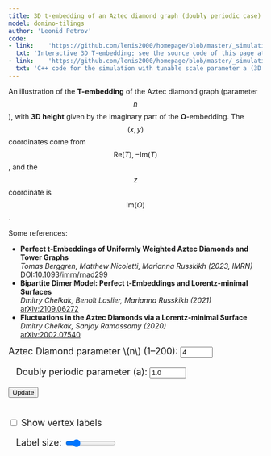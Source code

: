 ```yaml
---
title: 3D t-embedding of an Aztec diamond graph (doubly periodic case)
model: domino-tilings
author: 'Leonid Petrov'
code:
- link:    'https://github.com/lenis2000/homepage/blob/master/_simulations/domino_tilings/2025-03-28-t-emb-3d.md'
  txt: 'Interactive 3D T-embedding; see the source code of this page at the link'
- link:    'https://github.com/lenis2000/homepage/blob/master/_simulations/domino_tilings/2025-03-28-t-emb-3d-json.cpp'
  txt: 'C++ code for the simulation with tunable scale parameter a (3D version)'
---
```



An illustration of the **T-embedding** of the Aztec diamond graph (parameter $$n$$), with **3D height** given by the imaginary part of the **O**-embedding. The $$(x,y)$$ coordinates come from $$ \mathrm{Re}(T), -\mathrm{Im}(T)$$, and the $$z$$ coordinate is $$\mathrm{Im}(O)$$.

Some references:
<ul>
    <li>
      <strong>Perfect t‑Embeddings of Uniformly Weighted Aztec Diamonds and Tower Graphs</strong><br>
      <em>Tomas Berggren, Matthew Nicoletti, Marianna Russkikh (2023, IMRN)</em><br>
      <a href="https://doi.org/10.1093/imrn/rnad299" target="_blank">DOI:10.1093/imrn/rnad299</a>
    </li>
    <li>
      <strong>Bipartite Dimer Model: Perfect t‑Embeddings and Lorentz‑minimal Surfaces</strong><br>
      <em>Dmitry Chelkak, Benoît Laslier, Marianna Russkikh (2021)</em><br>
      <a href="https://arxiv.org/abs/2109.06272" target="_blank">arXiv:2109.06272</a>
    </li>
    <li>
      <strong>Fluctuations in the Aztec Diamonds via a Lorentz‑minimal Surface</strong><br>
      <em>Dmitry Chelkak, Sanjay Ramassamy (2020)</em><br>
      <a href="https://arxiv.org/abs/2002.07540" target="_blank">arXiv:2002.07540</a>
    </li>
</ul>

<!-- Three.js and OrbitControls (adjust paths if needed) -->
<script src="/js/three.min.js"></script>
<script src="/js/OrbitControls.js"></script>

<!-- WASM/JS from our C++ code, compiled by emcc (adjust path if needed) -->
<script src="/js/2025-03-28-t-emb-3d-json.js"></script>

<div style="margin-bottom: 1em; font-size: 18px;">
  <label for="n-input">Aztec Diamond parameter \(n\) (1–200):</label>
  <input id="n-input" type="number" value="4" min="1" max="200" step="1" onchange="handleUpdate()">

  <label for="a-input" style="margin-left: 15px;">Doubly periodic parameter \(a\):</label>
  <input id="a-input" type="number" value="1.0" min="0.1" max="10" step="0.1" onchange="handleUpdate()">

  <button id="update-btn">Update</button>

  <br><label for="show-labels" style="margin-top: 15px;">
    <input id="show-labels" type="checkbox"> Show vertex labels
  </label>

  <label for="label-scale" style="margin-left: 15px;">Label size:</label>
  <input id="label-scale" type="range" min="5" max="35" step="1" value="10" style="width: 100px; vertical-align: middle;">
</div>

<!-- Container for the 3D canvas -->
<div id="three-container" style="width: 100%; height: 80vh;"></div>

<script>
/*
  We'll call doTembJSONwithA(n, a) from the WASM to get a JSON with T and O arrays.
  Then build a 3D geometry using:
    x = Re(T)
    y = -Im(T)
    z = Im(O)
  We'll create line segments for adjacency among T-vertices, small spheres as T-vertices
  (with a styled radius), and optional labels.
*/

Module.onRuntimeInitialized = async function() {
  // Wrap the WASM exports
  const doTembJSONwithA = Module.cwrap('doTembJSONwithA', 'number', ['number','number'], {async: true});
  const freeString = Module.cwrap('freeString', null, ['number']);

  // Helper: call the WASM function, parse JSON
  async function getTandOarrays(n, a) {
    const ptr = await doTembJSONwithA(n, a);
    const jsonStr = Module.UTF8ToString(ptr);
    freeString(ptr);
    return JSON.parse(jsonStr); // { T: [...], O: [...], B: [...] }
  }

  // Build T-edges with the same special boundary/corner logic as in 2D code
  function buildEdges(vertices, n) {
    const indexMap = new Map();
    vertices.forEach((v, idx) => {
      indexMap.set(`${v.k},${v.j}`, idx);
    });

    const edges = [];
    const neighborSteps = [
      { dk:  1, dj:  0 },
      { dk: -1, dj:  0 },
      { dk:  0, dj:  1 },
      { dk:  0, dj: -1 },
    ];
    const isBoundary = (k,j) => (Math.abs(k) + Math.abs(j) === n);

    // Add special edges connecting corners and boundary
    const specialEdges = [
      // corners
      { from: { k: 0,  j: n },  to: { k: n,  j: 0 } },
      { from: { k: 0,  j: -n }, to: { k: n,  j: 0 } },
      { from: { k: 0,  j: -n }, to: { k: -n, j: 0 } },
      { from: { k: 0,  j: n },  to: { k: -n, j: 0 } },
      // direct connections among boundary
      { from: { k: n-1,   j: 0 },  to: { k: n,    j: 0 } },
      { from: { k: 0,     j: n-1 },to: { k: 0,    j: n } },
      { from: { k: -(n-1),j: 0 },  to: { k: -n,   j: 0 } },
      { from: { k: 0,     j: -(n-1) },to: { k: 0, j: -n } },
    ];

    specialEdges.forEach(s => {
      const fromKey = `${s.from.k},${s.from.j}`;
      const toKey   = `${s.to.k},${s.to.j}`;
      if (indexMap.has(fromKey) && indexMap.has(toKey)) {
        const i1 = indexMap.get(fromKey);
        const i2 = indexMap.get(toKey);
        edges.push([Math.min(i1, i2), Math.max(i1, i2)]);
      }
    });

    // Add edges for direct neighbor steps, skipping boundary->interior mismatch
    vertices.forEach((v, idx) => {
      neighborSteps.forEach(step => {
        const nk = v.k + step.dk;
        const nj = v.j + step.dj;
        const key = `${nk},${nj}`;
        if (!indexMap.has(key)) return;
        const nbrIdx = indexMap.get(key);

        const oneIsBoundary = isBoundary(v.k, v.j) ^ isBoundary(nk, nj);
        if (!oneIsBoundary) {
          if (nbrIdx > idx) {
            edges.push([idx, nbrIdx]);
          }
        }
      });
    });

    return edges;
  }

  // Add a ring of edges around boundary where |k|+|j|=n-1
  function addBoundaryRingEdges(vertices, edges, n) {
    const boundaryIndices = [];
    vertices.forEach((v, idx) => {
      if (Math.abs(v.k) + Math.abs(v.j) === n-1) {
        boundaryIndices.push(idx);
      }
    });

    boundaryIndices.sort((iA, iB) => {
      const vA = vertices[iA];
      const vB = vertices[iB];
      const aA = Math.atan2(vA.im, vA.re);
      const aB = Math.atan2(vB.im, vB.re);
      return aA - aB;
    });

    for (let i = 0; i < boundaryIndices.length; i++) {
      const iA = boundaryIndices[i];
      const iB = boundaryIndices[(i+1) % boundaryIndices.length];
      edges.push([Math.min(iA, iB), Math.max(iA, iB)]);
    }
  }

  let scene, camera, renderer, controls;
  let lineGroup, sphereGroup, labelGroup;
  let zoomFactor = 0.95;

  init3D();
  handleUpdate(); // We'll also call this after randomizing n,a at DOMContentLoaded


  function init3D() {
    const container = document.getElementById('three-container');
    const width  = container.clientWidth;
    const height = container.clientHeight;

    scene = new THREE.Scene();
    scene.background = new THREE.Color(0xffffff);

    camera = new THREE.PerspectiveCamera(45, width / height, 0.001, 1000);
    camera.position.set(0, 0, 3);
    camera.lookAt(0, 0, 0);

    renderer = new THREE.WebGLRenderer({antialias: true});
    renderer.setSize(width, height);
    container.appendChild(renderer.domElement);

    controls = new THREE.OrbitControls(camera, renderer.domElement);
    controls.minDistance = 0.001;
    controls.maxDistance = 5000;

    window.addEventListener('resize', onWindowResize, false);
    animate();
  }

  function onWindowResize() {
    const container = document.getElementById('three-container');
    const width  = container.clientWidth;
    const height = container.clientHeight;

    camera.aspect = width / height;
    camera.updateProjectionMatrix();
    renderer.setSize(width, height);
  }

  function animate() {
    requestAnimationFrame(animate);
    controls.update();

    // Update label size based on camera distance and user slider
    if (labelGroup) {
      const cameraDistance = camera.position.distanceTo(new THREE.Vector3(0,0,0));
      const userScaleFactor = parseFloat(document.getElementById('label-scale').value || "1");

      labelGroup.children.forEach(sprite => {
        if (sprite.visible) {
          // Adjust label size based on distance and user preference
          const baseSpriteScale = 0.005;
          const distanceScaleFactor = Math.max(0.5, Math.min(2.0, cameraDistance / 3.0));
          const width = sprite.scale.x / (baseSpriteScale * sprite.userData.lastScaleFactor || 1);
          const height = sprite.scale.y / (baseSpriteScale * sprite.userData.lastScaleFactor || 1);

          const combinedScaleFactor = distanceScaleFactor * userScaleFactor;
          sprite.scale.set(
            width * baseSpriteScale * combinedScaleFactor,
            height * baseSpriteScale * combinedScaleFactor,
            1
          );

          // Remember the last scale factor we applied
          sprite.userData.lastScaleFactor = combinedScaleFactor;
        }
      });
    }

    renderer.render(scene, camera);
  }

  // Create a sprite with text (for labels)
  function createTextSprite(message) {
    // Basic canvas-based sprite
    const fontSize = 24;  // Smaller font size
    const borderThickness = 2;  // Thinner border
    const canvas = document.createElement('canvas');
    const ctx = canvas.getContext('2d');
    ctx.font = `${fontSize}px Arial`;

    const textWidth = ctx.measureText(message).width;
    // set canvas size based on text
    canvas.width = textWidth + borderThickness*2;
    canvas.height = fontSize + borderThickness*2;

    // re-apply font since canvas was resized
    ctx.font = `${fontSize}px Arial`;

    // background color - more transparent
    ctx.fillStyle = 'rgba(0,0,255,0.2)';
    ctx.fillRect(0, 0, canvas.width, canvas.height);

    // text color
    ctx.fillStyle = 'white';
    ctx.textBaseline = 'top';
    ctx.fillText(message, borderThickness, borderThickness);

    const texture = new THREE.Texture(canvas);
    texture.needsUpdate = true;

    const spriteMaterial = new THREE.SpriteMaterial({ map: texture });
    const sprite = new THREE.Sprite(spriteMaterial);
    // scale so text is very small in 3D:
    const scaleFactor = 0.005;  // Smaller scale factor
    sprite.scale.set(canvas.width * scaleFactor, canvas.height * scaleFactor, 1);

    return sprite;
  }

  async function handleUpdate() {
    const nVal = parseInt(document.getElementById("n-input").value, 10);
    const aVal = parseFloat(document.getElementById("a-input").value);

    if (nVal < 1 || nVal > 200) {
      alert("Please pick integer n in [1, 200].");
      return;
    }
    if (aVal <= 0) {
      alert("Parameter a must be positive!");
      return;
    }

    let data;
    try {
      data = await getTandOarrays(nVal, aVal); // { T: [...], O: [...], B: [...] }
    } catch (e) {
      console.error("Error from doTembJSONwithA:", e);
      return;
    }

    const Tvertices = data.T;
    const OImMap = new Map();
    data.O.forEach(o => {
      OImMap.set(`${o.k},${o.j}`, -o.im);
    });

    const Tedges = buildEdges(Tvertices, nVal);
    addBoundaryRingEdges(Tvertices, Tedges, nVal);

    // Remove old geometry
    if (lineGroup) {
      scene.remove(lineGroup);
      lineGroup.children.forEach((child)=>child.geometry.dispose());
    }
    if (sphereGroup) {
      scene.remove(sphereGroup);
      sphereGroup.children.forEach((child)=>child.geometry.dispose());
    }
    if (labelGroup) {
      scene.remove(labelGroup);
      labelGroup.children.forEach((child)=>child.material?.dispose?.());
    }

    // 1) Lines
    lineGroup = new THREE.Group();
    {
      const material = new THREE.LineBasicMaterial({ color: 0x000000 });
      Tedges.forEach(edge => {
        const i1 = edge[0];
        const i2 = edge[1];
        const v1 = Tvertices[i1];
        const v2 = Tvertices[i2];

        const z1 = OImMap.has(`${v1.k},${v1.j}`) ? OImMap.get(`${v1.k},${v1.j}`) : 0;
        const z2 = OImMap.has(`${v2.k},${v2.j}`) ? OImMap.get(`${v2.k},${v2.j}`) : 0;

        const geometry = new THREE.BufferGeometry();
        const positions = new Float32Array([
          v1.re, -v1.im, z1,
          v2.re, -v2.im, z2
        ]);
        geometry.setAttribute('position', new THREE.BufferAttribute(positions, 3));
        const line = new THREE.Line(geometry, material);
        lineGroup.add(line);
      });
    }
    scene.add(lineGroup);

    // 2) Spheres for vertices
    sphereGroup = new THREE.Group();
    {
      // Styled sphere radius
      const sphereGeom = new THREE.SphereGeometry(0.001, 16, 16);
      const sphereMat  = new THREE.MeshBasicMaterial({ color: 0x000000 });

      Tvertices.forEach(v => {
        const z = OImMap.has(`${v.k},${v.j}`) ? OImMap.get(`${v.k},${v.j}`) : 0;
        // Skip any point that might be at (0,0) in O's imaginary sense
        if (Math.abs(z) < 1e-10) return;
        const mesh = new THREE.Mesh(sphereGeom, sphereMat);
        mesh.position.set(v.re, -v.im, z);
        sphereGroup.add(mesh);
      });
    }
    scene.add(sphereGroup);

    // 3) Optional labels
    labelGroup = new THREE.Group();
    const showLabels = document.getElementById('show-labels').checked;

    Tvertices.forEach(v => {
      // replicate the "interesting" logic from the 2D code
      if (
        Math.abs(v.k) + Math.abs(v.j) < nVal ||
        (v.k === 0 && Math.abs(v.j) === nVal) ||
        (v.j === 0 && Math.abs(v.k) === nVal)
      ) {
        const z = OImMap.has(`${v.k},${v.j}`) ? OImMap.get(`${v.k},${v.j}`) : 0;
        // We'll create a label even if z=0, but let's position it slightly above
        const labelSprite = createTextSprite(`${v.k},${v.j}`);
        labelSprite.position.set(v.re, -v.im, z + 0.01);
        labelSprite.visible = showLabels;
        labelGroup.add(labelSprite);
      }
    });
    scene.add(labelGroup);
  }

  // Toggle label visibility when checkbox changes
  document.getElementById('show-labels').addEventListener('change', function() {
    if (!labelGroup) return;
    labelGroup.children.forEach(sprite => {
      sprite.visible = this.checked;
    });
  });

  // Update labels when scale slider changes
  document.getElementById('label-scale').addEventListener('input', function() {
    // No need to do anything here as the animate loop will handle scaling
  });

  // Make handleUpdate available globally
  window.handleUpdate = handleUpdate;

  // Hook the "Update" button
  document.getElementById("update-btn").addEventListener("click", handleUpdate);

  // Randomize n (2..20) and a (0.2..1) on page load
  document.addEventListener("DOMContentLoaded", function() {
    const nRand = Math.floor(Math.random() * (20 - 2 + 1)) + 2; // 2..20
    const aRand = (Math.random() * (1 - 0.2) + 0.2).toFixed(1); // 0.2..1
    document.getElementById('n-input').value = nRand;
    document.getElementById('a-input').value = aRand;
    handleUpdate();
  });
};
</script>
